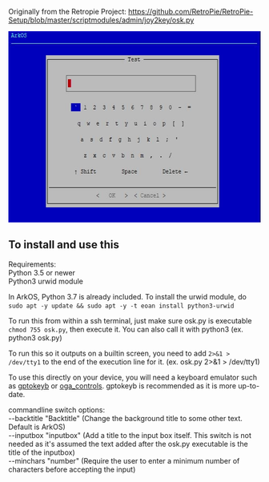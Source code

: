 Originally from the Retropie Project: https://github.com/RetroPie/RetroPie-Setup/blob/master/scriptmodules/admin/joy2key/osk.py
<p align="left"><img width="640" height="382" src="https://github.com/christianhaitian/osk/raw/main/osk_screenshot.JPG"></p>

## To install and use this

Requirements: \
Python 3.5 or newer \
Python3 urwid module

In ArkOS, Python 3.7 is already included.  To install the urwid module, do \
`sudo apt -y update && sudo apt -y -t eoan install python3-urwid`

To run this from within a ssh terminal, just make sure osk.py is executable `chmod 755 osk.py`, then execute it.  You can also call it with python3 (ex. python3 osk.py)

To run this so it outputs on a builtin screen, you need to add `2>&1 > /dev/tty1` to the end of the execution line for it. (ex. osk.py 2>&1 > /dev/tty1)

To use this directly on your device, you will need a keyboard emulator such as [gptokeyb](https://github.com/christianhaitian/gptokeyb) or [oga_controls](https://github.com/christianhaitian/oga_controls).  gptokeyb is recommended as it is more up-to-date.

commandline switch options: \
--backtitle "Backtitle" (Change the background title to some other text.  Default is ArkOS) \
--inputbox "inputbox" (Add a title to the input box itself.  This switch is not needed as it's assumed the text added after the osk.py executable is the title of the inputbox) \
--minchars "number" (Require the user to enter a minimum number of characters before accepting the input)
